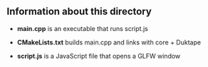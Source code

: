 Information about this directory
---

- **main.cpp** is an executable that runs script.js

- **CMakeLists.txt** builds main.cpp and links with core + Duktape

- **script.js** is a JavaScript file that opens a GLFW window